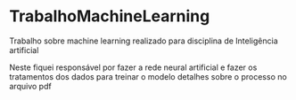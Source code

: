 # TrabalhoMachineLearning
Trabalho sobre machine learning realizado para disciplina de Inteligência artificial

Neste fiquei responsável por fazer a rede neural artificial e fazer os tratamentos dos dados para treinar o modelo
detalhes sobre o processo no arquivo pdf
